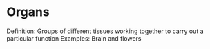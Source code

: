 # Organs

Definition: Groups of different tissues working together to carry out a particular function
Examples: Brain and flowers